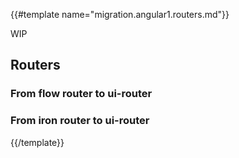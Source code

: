 {{#template name="migration.angular1.routers.md"}}

WIP

## Routers

### From flow router to ui-router

### From iron router to ui-router

{{/template}}
